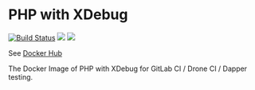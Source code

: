 # PHP with XDebug

[![Build Status](https://travis-ci.org/MilesChou/docker-php-xdebug.svg?branch=master)](https://travis-ci.org/104corp/docker-php-testing)
[![](https://img.shields.io/docker/stars/mileschou/php-xdebug.svg)](https://hub.docker.com/r/mileschou/php-xdebug/)
[![](https://img.shields.io/docker/pulls/mileschou/php-xdebug.svg)](https://hub.docker.com/r/mileschou/php-xdebug/)

See [Docker Hub](https://hub.docker.com/r/mileschou/php-xdebug/)

The Docker Image of PHP with XDebug for GitLab CI / Drone CI / Dapper testing.
